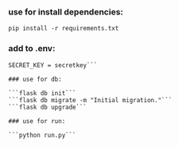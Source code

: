 ### use for install dependencies:
``` pip install -r requirements.txt ```

### add to .env:
```DATABASE_URI = mysql+pymysql://username:password@localhost/database
SECRET_KEY = secretkey```

### use for db:

```flask db init```
```flask db migrate -m "Initial migration."```
```flask db upgrade```

### use for run:

```python run.py```
